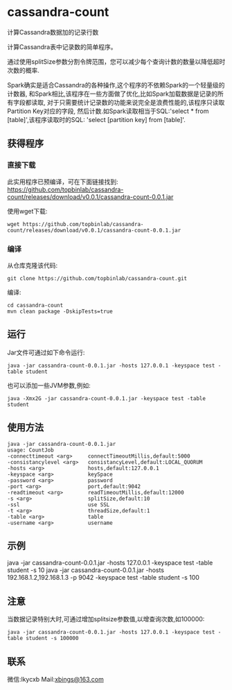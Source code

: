 # cassandra-count
计算Cassandra数据加的记录行数


计算Cassandra表中记录数的简单程序。

通过使用splitSize参数分割令牌范围，您可以减少每个查询计数的数量以降低超时次数的概率.

Spark确实是适合Cassandra的各种操作,这个程序的不依赖Spark的一个轻量级的计数器,
和Spark相比,该程序在一些方面做了优化,比如Spark加载数据是记录的所有字段都读取,
对于只需要统计记录数的功能来说完全是浪费性能的,该程序只读取Partition Key对应的字段,
然后计数.如Spark读取相当于SQL:'select * from [table]',该程序读取时的SQL:
'select [partition key] from [table]'.

## 获得程序
### 直接下载
此实用程序已预编译，可在下面链接找到:
https://github.com/topbinlab/cassandra-count/releases/download/v0.0.1/cassandra-count-0.0.1.jar

使用wget下载:
```
wget https://github.com/topbinlab/cassandra-count/releases/download/v0.0.1/cassandra-count-0.0.1.jar
```

### 编译
从仓库克隆该代码:
```
git clone https://github.com/topbinlab/cassandra-count.git
```
编译:
```
cd cassandra-count
mvn clean package -DskipTests=true
```

## 运行 
Jar文件可通过如下命令运行:
```
java -jar cassandra-count-0.0.1.jar -hosts 127.0.0.1 -keyspace test -table student
```
也可以添加一些JVM参数,例如:
```
java -Xmx2G -jar cassandra-count-0.0.1.jar -keyspace test -table student
```

## 使用方法
```
java -jar cassandra-count-0.0.1.jar
usage: CountJob
-connecttimeout <arg>     connectTimeoutMillis,default:5000
-consistancylevel <arg>   consistancyLevel,default:LOCAL_QUORUM
-hosts <arg>              hosts,default:127.0.0.1
-keyspace <arg>           keySpace
-password <arg>           password
-port <arg>               port,default:9042
-readtimeout <arg>        readTimeoutMillis,default:12000
-s <arg>                  splitSize,default:10
-ssl                      use SSL
-t <arg>                  threadSize,default:1
-table <arg>              table
-username <arg>           username
```

## 示例
java -jar cassandra-count-0.0.1.jar -hosts 127.0.0.1 -keyspace test -table student -s 10
java -jar cassandra-count-0.0.1.jar -hosts 192.168.1.2,192.168.1.3 -p 9042 -keyspace test -table student -s 100

## 注意
当数据记录特别大时,可通过增加splitsize参数值,以增查询次数,如100000:
```
java -jar cassandra-count-0.0.1.jar -hosts 127.0.0.1 -keyspace test -table student -s 100000
```

## 联系
微信:lkycxb
Mail:xbings@163.com
